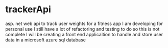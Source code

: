 # trackerApi
asp. net web api to track user weights for a fitness app I am developing for personal use
I still have a lot of refactoring and testing to do so this is not complete
I will be creating a front end applicaition to handle and store user data 
in a microsoft azure sql database
